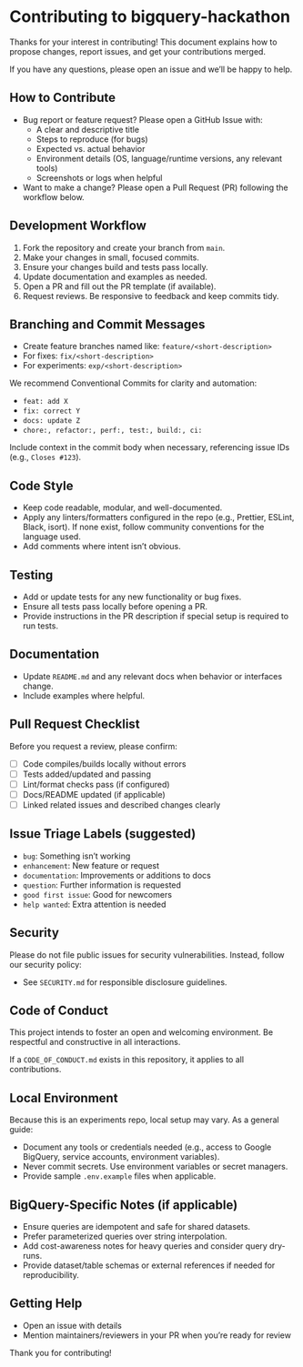# Contributing to bigquery-hackathon

Thanks for your interest in contributing! This document explains how to propose changes, report issues, and get your contributions merged.

If you have any questions, please open an issue and we’ll be happy to help.

## How to Contribute

- Bug report or feature request? Please open a GitHub Issue with:
  - A clear and descriptive title
  - Steps to reproduce (for bugs)
  - Expected vs. actual behavior
  - Environment details (OS, language/runtime versions, any relevant tools)
  - Screenshots or logs when helpful
- Want to make a change? Please open a Pull Request (PR) following the workflow below.

## Development Workflow

1. Fork the repository and create your branch from `main`.
2. Make your changes in small, focused commits.
3. Ensure your changes build and tests pass locally.
4. Update documentation and examples as needed.
5. Open a PR and fill out the PR template (if available).
6. Request reviews. Be responsive to feedback and keep commits tidy.

## Branching and Commit Messages

- Create feature branches named like: `feature/<short-description>`
- For fixes: `fix/<short-description>`
- For experiments: `exp/<short-description>`

We recommend Conventional Commits for clarity and automation:

- `feat: add X`
- `fix: correct Y`
- `docs: update Z`
- `chore:, refactor:, perf:, test:, build:, ci:`

Include context in the commit body when necessary, referencing issue IDs (e.g., `Closes #123`).

## Code Style

- Keep code readable, modular, and well-documented.
- Apply any linters/formatters configured in the repo (e.g., Prettier, ESLint, Black, isort). If none exist, follow community conventions for the language used.
- Add comments where intent isn’t obvious.

## Testing

- Add or update tests for any new functionality or bug fixes.
- Ensure all tests pass locally before opening a PR.
- Provide instructions in the PR description if special setup is required to run tests.

## Documentation

- Update `README.md` and any relevant docs when behavior or interfaces change.
- Include examples where helpful.

## Pull Request Checklist

Before you request a review, please confirm:

- [ ] Code compiles/builds locally without errors
- [ ] Tests added/updated and passing
- [ ] Lint/format checks pass (if configured)
- [ ] Docs/README updated (if applicable)
- [ ] Linked related issues and described changes clearly

## Issue Triage Labels (suggested)

- `bug`: Something isn’t working
- `enhancement`: New feature or request
- `documentation`: Improvements or additions to docs
- `question`: Further information is requested
- `good first issue`: Good for newcomers
- `help wanted`: Extra attention is needed

## Security

Please do not file public issues for security vulnerabilities. Instead, follow our security policy:

- See `SECURITY.md` for responsible disclosure guidelines.

## Code of Conduct

This project intends to foster an open and welcoming environment. Be respectful and constructive in all interactions.

If a `CODE_OF_CONDUCT.md` exists in this repository, it applies to all contributions.

## Local Environment

Because this is an experiments repo, local setup may vary. As a general guide:

- Document any tools or credentials needed (e.g., access to Google BigQuery, service accounts, environment variables).
- Never commit secrets. Use environment variables or secret managers.
- Provide sample `.env.example` files when applicable.

## BigQuery-Specific Notes (if applicable)

- Ensure queries are idempotent and safe for shared datasets.
- Prefer parameterized queries over string interpolation.
- Add cost-awareness notes for heavy queries and consider query dry-runs.
- Provide dataset/table schemas or external references if needed for reproducibility.

## Getting Help

- Open an issue with details
- Mention maintainers/reviewers in your PR when you’re ready for review

Thank you for contributing!
